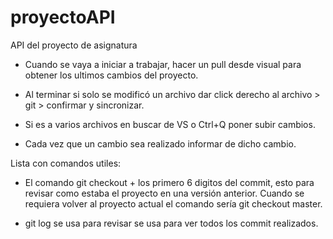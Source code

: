 # proyectoAPI
API del proyecto de asignatura

- Cuando se vaya a iniciar a trabajar, hacer un pull desde visual para obtener los ultimos cambios del proyecto.

- Al terminar si solo se modificó un archivo dar click derecho al archivo > git > confirmar y sincronizar.

- Si es a varios archivos en buscar de VS o Ctrl+Q poner subir cambios.

- Cada vez que un cambio sea realizado informar de dicho cambio.

Lista con comandos utiles:
- El comando git checkout + los primero 6 digitos del commit, esto para revisar como estaba el proyecto en una versión anterior.
  Cuando se requiera volver al proyecto actual el comando sería git checkout master.
  
- git log se usa para revisar se usa para ver todos los commit realizados.
